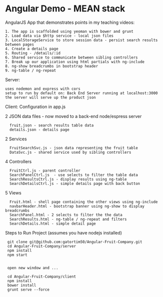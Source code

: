 Angular Demo - MEAN stack
=========================

AngularJS App that demonstrates points in my teaching videos:

```
1. The app is scaffolded using yeoman with bower and grunt
2. Load data via $http service - local json files
3. LocalStorageService to store session data - persist search results between pages
4. Create a details page
5. Routing - /details/:id
6. Shared service to communicate between sibling controllers
7. Break up our application using html partials with ng-include
8. ng-show breadcrumbs in bootstrap header
9. ng-table / ng-repeat
```
Server:
```
uses nodemon and express with cors
setup to run by default on: Back End Server running at localhost:3000
the server will serve up the product json

```

Client:
Configuration in app.js

2 JSON data files - now moved to a back-end node/espress server
```
  fruit.json - search results table data
  details.json - details page
```

2 Services
```
  FruitSearchSvc.js - json data representing the fruit table
  DataSvc.js - shared service used by sibling controllers
```

4 Controllers
```
  FruitCtrl.js - parent controller
  SearchPanelCtrl.js  - use selects to filter the table data
  SearchResultsCtrl.js - display results using ng-table
  SearchDetailsCtrl.js - simple details page with back button
```

5 Views
```
  Fruit.html - shell page containing the other views using ng-include
  navbarHeader.html - bootstrap banner using ng-show to display breadcrumbs
  SearchPanel.html - 2 selects to filter the the data
  SearchResults.html - ng-table / ng-repeat and filters
  SearchDetails.html - simple detail page
```

 Steps to Run Project (assumes you have nodejs installed)

```
 git clone git@github.com:gatortim50/Angular-Fruit-Company.git
 cd Angular-Fruit-Company/server
 npm install
 npm start


 open new window and ...

 cd Angular-Fruit-Company/client
 npm install
 bower install
 grunt serve --force
```



